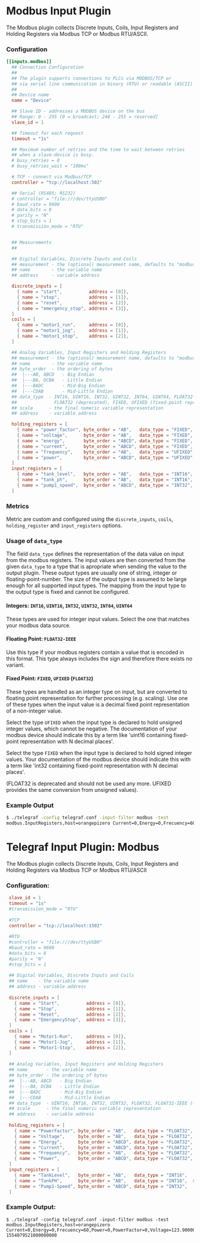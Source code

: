 # Modbus Input Plugin

The Modbus plugin collects Discrete Inputs, Coils, Input Registers and Holding
Registers via Modbus TCP or Modbus RTU/ASCII.

### Configuration

```toml
[[inputs.modbus]]
  ## Connection Configuration
  ##
  ## The plugin supports connections to PLCs via MODBUS/TCP or
  ## via serial line communication in binary (RTU) or readable (ASCII) encoding
  ##
  ## Device name
  name = "Device"

  ## Slave ID - addresses a MODBUS device on the bus
  ## Range: 0 - 255 [0 = broadcast; 248 - 255 = reserved]
  slave_id = 1

  ## Timeout for each request
  timeout = "1s"

  ## Maximum number of retries and the time to wait between retries
  ## when a slave-device is busy.
  # busy_retries = 0
  # busy_retries_wait = "100ms"

  # TCP - connect via Modbus/TCP
  controller = "tcp://localhost:502"

  ## Serial (RS485; RS232)
  # controller = "file:///dev/ttyUSB0"
  # baud_rate = 9600
  # data_bits = 8
  # parity = "N"
  # stop_bits = 1
  # transmission_mode = "RTU"


  ## Measurements
  ##

  ## Digital Variables, Discrete Inputs and Coils
  ## measurement - the (optional) measurement name, defaults to "modbus"
  ## name        - the variable name
  ## address     - variable address

  discrete_inputs = [
    { name = "start",          address = [0]},
    { name = "stop",           address = [1]},
    { name = "reset",          address = [2]},
    { name = "emergency_stop", address = [3]},
  ]
  coils = [
    { name = "motor1_run",     address = [0]},
    { name = "motor1_jog",     address = [1]},
    { name = "motor1_stop",    address = [2]},
  ]

  ## Analog Variables, Input Registers and Holding Registers
  ## measurement - the (optional) measurement name, defaults to "modbus"
  ## name        - the variable name
  ## byte_order  - the ordering of bytes
  ##  |---AB, ABCD   - Big Endian
  ##  |---BA, DCBA   - Little Endian
  ##  |---BADC       - Mid-Big Endian
  ##  |---CDAB       - Mid-Little Endian
  ## data_type  - INT16, UINT16, INT32, UINT32, INT64, UINT64, FLOAT32-IEEE (the IEEE 754 binary representation)
  ##              FLOAT32 (deprecated), FIXED, UFIXED (fixed-point representation on input)
  ## scale      - the final numeric variable representation
  ## address    - variable address

  holding_registers = [
    { name = "power_factor", byte_order = "AB",   data_type = "FIXED", scale=0.01,  address = [8]},
    { name = "voltage",      byte_order = "AB",   data_type = "FIXED", scale=0.1,   address = [0]},
    { name = "energy",       byte_order = "ABCD", data_type = "FIXED", scale=0.001, address = [5,6]},
    { name = "current",      byte_order = "ABCD", data_type = "FIXED", scale=0.001, address = [1,2]},
    { name = "frequency",    byte_order = "AB",   data_type = "UFIXED", scale=0.1,  address = [7]},
    { name = "power",        byte_order = "ABCD", data_type = "UFIXED", scale=0.1,  address = [3,4]},
  ]
  input_registers = [
    { name = "tank_level",   byte_order = "AB",   data_type = "INT16",   scale=1.0,     address = [0]},
    { name = "tank_ph",      byte_order = "AB",   data_type = "INT16",   scale=1.0,     address = [1]},
    { name = "pump1_speed",  byte_order = "ABCD", data_type = "INT32",   scale=1.0,     address = [3,4]},
  ]
```

### Metrics

Metric are custom and configured using the `discrete_inputs`, `coils`,
`holding_register` and `input_registers` options.

### Usage of `data_type`

The field `data_type` defines the representation of the data value on input from the modbus registers.
The input values are then converted from the given `data_type` to a type that is apropriate when
sending the value to the output plugin. These output types are usually one of string, 
integer or floating-point-number. The size of the output type is assumed to be large enough
for all supported input types. The mapping from the input type to the output type is fixed
and cannot be configured.

#### Integers: `INT16`, `UINT16`, `INT32`, `UINT32`, `INT64`, `UINT64`

These types are used for integer input values. Select the one that matches your modbus data source.

#### Floating Point: `FLOAT32-IEEE`

Use this type if your modbus registers contain a value that is encoded in this format. This type
always includes the sign and therefore there exists no variant.

#### Fixed Point: `FIXED`, `UFIXED` (`FLOAT32`)

These types are handled as an integer type on input, but are converted to floating point representation
for further processing (e.g. scaling). Use one of these types when the input value is a decimal fixed point
representation of a non-integer value. 

Select the type `UFIXED` when the input type is declared to hold unsigned integer values, which cannot
be negative. The documentation of your modbus device should indicate this by a term like
'uint16 containing fixed-point representation with N decimal places'.

Select the type `FIXED` when the input type is declared to hold signed integer values. Your documentation
of the modbus device should indicate this with a term like 'int32 containing fixed-point representation
with N decimal places'.

(FLOAT32 is deprecated and should not be used any more. UFIXED provides the same conversion
from unsigned values).

### Example Output

```sh
$ ./telegraf -config telegraf.conf -input-filter modbus -test
modbus.InputRegisters,host=orangepizero Current=0,Energy=0,Frecuency=60,Power=0,PowerFactor=0,Voltage=123.9000015258789 1554079521000000000
```
# Telegraf Input Plugin: Modbus

The Modbus plugin collects Discrete Inputs, Coils, Input Registers and Holding Registers via Modbus TCP or Modbus RTU/ASCII

### Configuration:

```toml
 slave_id = 1
 timeout = "1s"
 #transmission_mode = "RTU"
 
 #TCP 
 controller = "tcp://localhost:1502"
 
 #RTU
 #controller = "file:///dev/ttyUSB0"
 #baud_rate = 9600
 #data_bits = 8
 #parity = "N"
 #stop_bits = 1
 
 ## Digital Variables, Discrete Inputs and Coils
 ## name    - the variable name
 ## address - variable address
 
 discrete_inputs = [
   { name = "Start",          address = [0]},   
   { name = "Stop",           address = [1]},   
   { name = "Reset",          address = [2]},   
   { name = "EmergencyStop",  address = [3]},   
 ]
 coils = [
   { name = "Motor1-Run",     address = [0]},   
   { name = "Motor1-Jog",     address = [1]},   
   { name = "Motor1-Stop",    address = [2]},      
 ] 
 
 ## Analog Variables, Input Registers and Holding Registers
 ## name       - the variable name 
 ## byte_order - the ordering of bytes 
 ##  |---AB, ABCD   - Big Endian
 ##  |---BA, DCBA   - Little Endian
 ##  |---BADC       - Mid-Big Endian
 ##  |---CDAB       - Mid-Little Endian
 ## data_type  - UINT16, INT16, INT32, UINT32, FLOAT32, FLOAT32-IEEE (the IEEE 754 binary representation)
 ## scale      - the final numeric variable representation    
 ## address    - variable address
 
 holding_registers = [
   { name = "PowerFactor", byte_order = "AB",   data_type = "FLOAT32", scale="0.01" ,  address = [8]},
   { name = "Voltage",     byte_order = "AB",   data_type = "FLOAT32", scale="0.1" ,   address = [0]},   
   { name = "Energy",      byte_order = "ABCD", data_type = "FLOAT32", scale="0.001" , address = [5,6]},
   { name = "Current",     byte_order = "ABCD", data_type = "FLOAT32", scale="0.001" , address = [1, 2]},
   { name = "Frequency",   byte_order = "AB",   data_type = "FLOAT32", scale="0.1" ,   address = [7]},
   { name = "Power",       byte_order = "ABCD", data_type = "FLOAT32", scale="0.1" ,   address = [3,4]},      
 ] 
 input_registers = [
   { name = "TankLevel",   byte_order = "AB",   data_type = "INT16",   scale="1" ,     address = [0]},
   { name = "TankPH",      byte_order = "AB",   data_type = "INT16",  scale="1" ,     address = [1]},   
   { name = "Pump1-Speed", byte_order = "ABCD", data_type = "INT32",   scale="1" ,     address = [3,4]},
 ]
```
### Example Output:

```
$ ./telegraf -config telegraf.conf -input-filter modbus -test
modbus.InputRegisters,host=orangepizero Current=0,Energy=0,Frecuency=60,Power=0,PowerFactor=0,Voltage=123.9000015258789 1554079521000000000
```
